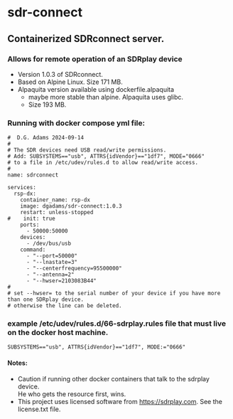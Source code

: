 # sdr-connect 
## Containerized SDRconnect server.  
### Allows for remote operation of an SDRplay device
- Version 1.0.3  of SDRconnect.
- Based on Alpine Linux.  Size 171  MB.
- Alpaquita version available using dockerfile.alpaquita
    - maybe more stable than alpine.  Alpaquita uses glibc.
    - Size 193 MB.
### Running with docker compose yml file:
```
#  D.G. Adams 2024-09-14
#
# The SDR devices need USB read/write permissions.
# Add: SUBSYSTEMS=="usb", ATTRS{idVendor}=="1df7", MODE="0666"
# to a file in /etc/udev/rules.d to allow read/write access.
#
name: sdrconnect

services:
  rsp-dx:
    container_name: rsp-dx
    image: dgadams/sdr-connect:1.0.3
    restart: unless-stopped
#    init: true
    ports:
      - 50000:50000
    devices:
      - /dev/bus/usb
    command:
      - "--port=50000"
      - "--lnastate=3"
      - "--centerfrequency=95500000"
      - "--antenna=2"
      - "--hwser=2103083B44"
#
# set --hwser= to the serial number of your device if you have more than one SDRplay device.
# otherwise the line can be deleted.
```
### example /etc/udev/rules.d/66-sdrplay.rules file that must live on the docker host machine.
```
SUBSYSTEMS=="usb", ATTRS{idVendor}=="1df7", MODE:="0666"

```
#### Notes:
 - Caution if running other docker containers that talk to the sdrplay device.  
He who gets the resource first, wins.
 - This project uses licensed software from https://sdrplay.com.
See the license.txt file.
